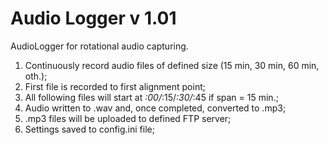 # Audio Logger v 1.01
AudioLogger for rotational audio capturing.

1. Continuously record audio files of defined size (15 min, 30 min, 60 min, oth.);
2. First file is recorded to first alignment point;
3. All following files will start at *:00/*:15/*:30/*:45 if span = 15 min.;
3. Audio written to .wav and, once completed, converted to .mp3;
4. .mp3 files will be uploaded to defined FTP server;
5. Settings saved to config.ini file;
